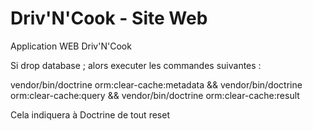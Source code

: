 # Driv'N'Cook - Site Web

Application WEB Driv'N'Cook

Si drop database ; alors executer les commandes suivantes :

vendor/bin/doctrine orm:clear-cache:metadata && vendor/bin/doctrine orm:clear-cache:query && vendor/bin/doctrine orm:clear-cache:result

Cela indiquera à Doctrine de tout reset
